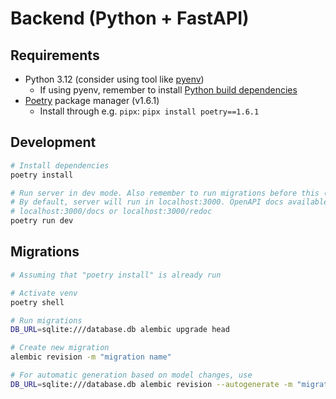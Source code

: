 # Backend (Python + FastAPI)

## Requirements

- Python 3.12 (consider using tool like [pyenv](https://github.com/pyenv/pyenv))
  - If using pyenv, remember to install [Python build dependencies](https://github.com/pyenv/pyenv/wiki#suggested-build-environment)
- [Poetry](https://github.com/python-poetry/poetry) package manager (v1.6.1)
  - Install through e.g. `pipx`: `pipx install poetry==1.6.1`

## Development

```bash
# Install dependencies
poetry install

# Run server in dev mode. Also remember to run migrations before this (see below!)
# By default, server will run in localhost:3000. OpenAPI docs available at
# localhost:3000/docs or localhost:3000/redoc
poetry run dev
```

## Migrations

```bash
# Assuming that "poetry install" is already run

# Activate venv
poetry shell

# Run migrations
DB_URL=sqlite:///database.db alembic upgrade head

# Create new migration
alembic revision -m "migration name"

# For automatic generation based on model changes, use
DB_URL=sqlite:///database.db alembic revision --autogenerate -m "migration name"
```
